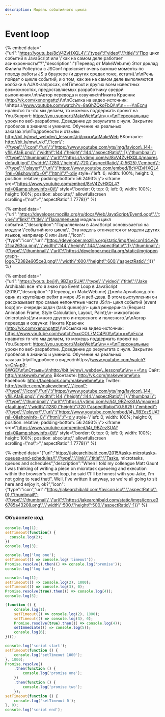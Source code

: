 ```yaml
---
description: Модель событийного цикла
---
```


# Event loop

{% embed data="{\"url\":\"https://youtu.be/8cV4ZvHXQL4\",\"type\":\"video\",\"title\":\"Про цикл событий в JavaScript или \\\"как на самом деле работает асинхронность\\\"?\",\"description\":\"\(Перевод от MakeWeb.me\) Этот доклад Филипа Робертса с JSConf проясняет очень важные моменты по поводу работы JS в браузере \(и других средах тоже, кстати\).\\n\\nРечь пойдет о цикле событий, и о том, как же на самом деле выполняются колбэки в AJAX-запросах, setTimeout и других всем известных возможностях, предоставляемых разработчику средой выполнения.\\n\\nАвтор перевода и озвучки:\\nНикита Красник \(http://vk.com/xenongattz\)\\n\\nСсылка на видео-источник: \\nhttps://www.youtube.com/watch?v=8aGhZQkoFbQ\\n\\n===\\nЕсли нравится то что мы делаем, то можешь поддержать проект на You.Support: https://you.support/MakeWeb\\n\\n===\\nПерсональные уроки по веб-разработке. Доведение до результата с нуля. Закрытие пробелов в знаниях и умениях. Обучение на реальных заказах.\\n\\nПодробности и отзывы: http://bit.ly/mw\_webdev\_lessons\\n\\n===\\nMakeWeb ВКонтакте: http://bit.ly/mw\_vk\",\"icon\":{\"type\":\"icon\",\"url\":\"https://www.youtube.com/yts/img/favicon\_144-vfliLAfaB.png\",\"width\":144,\"height\":144,\"aspectRatio\":1},\"thumbnail\":{\"type\":\"thumbnail\",\"url\":\"https://i.ytimg.com/vi/8cV4ZvHXQL4/maxresdefault.jpg\",\"width\":1280,\"height\":720,\"aspectRatio\":0.5625},\"embed\":{\"type\":\"player\",\"url\":\"https://www.youtube.com/embed/8cV4ZvHXQL4?rel=0&showinfo=0\",\"html\":\"<div style=\\\"left: 0; width: 100%; height: 0; position: relative; padding-bottom: 56.2493%;\\\"><iframe src=\\\"https://www.youtube.com/embed/8cV4ZvHXQL4?rel=0&amp;showinfo=0\\\" style=\\\"border: 0; top: 0; left: 0; width: 100%; height: 100%; position: absolute;\\\" allowfullscreen scrolling=\\\"no\\\"></iframe></div>\",\"aspectRatio\":1.7778}}" %}

{% embed data="{\"url\":\"https://developer.mozilla.org/ru/docs/Web/JavaScript/EventLoop\",\"type\":\"link\",\"title\":\"Параллельная модель и цикл событий.\",\"description\":\"Параллелизм в JavaScript основывается на модели \\\"событийного цикла\\\". Эта модель отличается от модели других языков, например C или Java.\",\"icon\":{\"type\":\"icon\",\"url\":\"https://developer.mozilla.org/static/img/favicon144.e7e21ca263ca.png\",\"width\":144,\"height\":144,\"aspectRatio\":1},\"thumbnail\":{\"type\":\"thumbnail\",\"url\":\"https://developer.mozilla.org/static/img/opengraph-logo.72382e605ce3.png\",\"width\":600,\"height\":600,\"aspectRatio\":1}}" %}

{% embed data="{\"url\":\"https://youtu.be/j4\_9BZezSUA\",\"type\":\"video\",\"title\":\"Jake Archibald: все что я знаю про Event Loop в JavaScript \(2018\)\",\"description\":\"\(Перевод от MakeWeb.me\) Джейк Арчибальд это один из крутейших ребят в мире JS и веб-дева. В этом выступлении он рассказывает про самые непонятные части JS:\\n- цикл событий \(event loop\);\\n- очереди задач \(task queue\);\\n- цикл рендеринга \(Request Animation Frame, Style Calculation, Layout, Paint\);\\n- микротаски \(microtasks\);\\nи много другого интересного и полезного.\\n\\nАвтор перевода и озвучки: Никита Красник \(http://vk.com/xenongattz\)\\nСсылка на видео-источник: https://www.youtube.com/watch?v=cCOL7MC4Pl0\\n\\n===\\nЕсли нравится то что мы делаем, то можешь поддержать проект на You.Support: https://you.support/MakeWeb\\n\\n===\\nПерсональные уроки по веб-разработке. Доведение до результата с нуля. Закрытие пробелов в знаниях и умениях. Обучение на реальных заказах.\\n\\nПодробнее в видео:\\nhttps://www.youtube.com/watch?v=OrA-p9-8WGE\\n\\nОтзывы:\\nhttp://bit.ly/mw\_webdev\_lessons\\n\\n===\\n≥ Сайт: http://makeweb.me\\n≥ ВКонтакте: http://vk.com/makewebme\\n≥ Facebook: http://facebook.com/makewebme\\n≥ Twitter: http://twitter.com/makewebme\",\"icon\":{\"type\":\"icon\",\"url\":\"https://www.youtube.com/yts/img/favicon\_144-vfliLAfaB.png\",\"width\":144,\"height\":144,\"aspectRatio\":1},\"thumbnail\":{\"type\":\"thumbnail\",\"url\":\"https://i.ytimg.com/vi/j4\_9BZezSUA/maxresdefault.jpg\",\"width\":1280,\"height\":720,\"aspectRatio\":0.5625},\"embed\":{\"type\":\"player\",\"url\":\"https://www.youtube.com/embed/j4\_9BZezSUA?rel=0&showinfo=0\",\"html\":\"<div style=\\\"left: 0; width: 100%; height: 0; position: relative; padding-bottom: 56.2493%;\\\"><iframe src=\\\"https://www.youtube.com/embed/j4\_9BZezSUA?rel=0&amp;showinfo=0\\\" style=\\\"border: 0; top: 0; left: 0; width: 100%; height: 100%; position: absolute;\\\" allowfullscreen scrolling=\\\"no\\\"></iframe></div>\",\"aspectRatio\":1.7778}}" %}

{% embed data="{\"url\":\"https://jakearchibald.com/2015/tasks-microtasks-queues-and-schedules/\",\"type\":\"link\",\"title\":\"Tasks, microtasks, queues and schedules\",\"description\":\"When I told my colleague Matt Gaunt I was thinking of writing a piece on microtask queueing and execution within the browser\'s event loop, he said \\\"I\'ll be honest with you Jake, I\'m not going to read that\\\". Well, I\'ve written it anyway, so we\'re all going to sit here and enjoy it, ok?\",\"icon\":{\"type\":\"icon\",\"url\":\"https://jakearchibald.com/favicon.ico\",\"aspectRatio\":0},\"thumbnail\":{\"type\":\"thumbnail\",\"url\":\"https://jakearchibald.com/static/imgs/icon.e36785a43208.png\",\"width\":500,\"height\":500,\"aspectRatio\":1}}" %}

### Объясните код

```javascript
console.log(1);
setTimeout(function() {
  console.log(2);
})
console.log(3);
```

```javascript
console.log('log one');
setTimeout(() => console.log('timeout'));
Promise.resolve().then(() => console.log('promise'));
console.log('log two');
```

```javascript
console.log(1);
setTimeout(() => console.log(2), 1000);
setTimeout(() => console.log(3), 0);
Promise.resolve(true).then(() => console.log(4));
console.log(5);
```

```javascript
(function () {
    console.log(1);
    setTimeout(() => console.log(2), 1000);
    setTimeout(() => console.log(3), 0);
    Promise.resolve(true).then(() => console.log(4));
    setImmediate(() => console.log(5));
    console.log(6);
})();
```

```javascript
console.log('script start');
setTimeout(function () {
    console.log('setTimeout 1000');
}, 1000);
Promise.resolve()
    .then(function () {
        console.log('promise one');
    })
    .then(function () {
        console.log('promise two');
    });
setTimeout(function () {
    console.log('setTimeout 0');
}, 0);    
console.log('script end');
```



